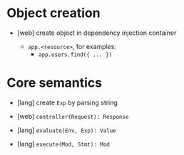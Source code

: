 # Object creation

- [web] create object in dependency injection container

  - `app.<resource>`, for examples:
    - `app.users.find({ ... })`

# Core semantics

- [lang] create `Exp` by parsing string

- [web] `controller(Request): Response`
- [lang] `evaluate(Env, Exp): Value`
- [lang] `execute(Mod, Stmt): Mod`
